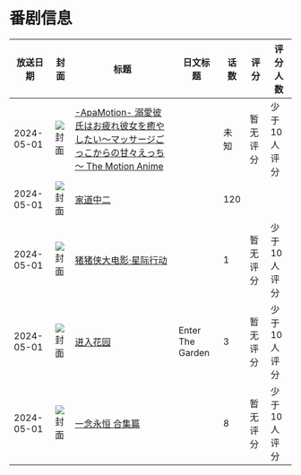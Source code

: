 # 番剧信息

|放送日期|封面|标题|日文标题|话数|评分|评分人数|
|---|---|---|---|---|---|---|
|2024-05-01|![封面](https://bangumi.tv/img/no_icon_subject.png)|[-ApaMotion- 溺愛彼氏はお疲れ彼女を癒やしたい～マッサージごっこからの甘々えっち～ The Motion Anime](https://bangumi.tv/subject/509285)||未知|暂无评分|少于10人评分|
|2024-05-01|![封面](https://lain.bgm.tv/pic/cover/c/a7/55/405304_ss0vl.jpg)|[家道中二](https://bangumi.tv/subject/405304)||120|||
|2024-05-01|![封面](https://lain.bgm.tv/pic/cover/c/ea/7f/446293_mERu2.jpg)|[猪猪侠大电影·星际行动](https://bangumi.tv/subject/446293)||1|暂无评分|少于10人评分|
|2024-05-01|![封面](https://lain.bgm.tv/pic/cover/c/5b/3c/489577_q1Fz1.jpg)|[进入花园](https://bangumi.tv/subject/489577)|Enter The Garden|3|暂无评分|少于10人评分|
|2024-05-01|![封面](https://lain.bgm.tv/pic/cover/c/a8/b9/493510_hEs9N.jpg)|[一念永恒 合集篇](https://bangumi.tv/subject/493510)||8|暂无评分|少于10人评分|
